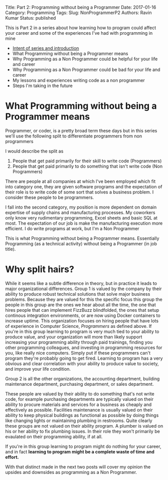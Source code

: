 Title: Part 2: Programming without being a Programmer 
Date: 2017-01-16
Category: Programming 
Tags: 
Slug: NonProgrammerP2
Authors: Ravin Kumar
Status: published

This is Part 2 in a series about how learning how to program could affect
your career and some of the experiences I've had with programming in mine

* [Intent of series and introduction]({filename}NonProgrammer.md)
* What Programming without being a Programmer means
* Why Programming as a Non Programmer  could be helpful for your life and career
* Why Programming as a Non Programmer could be bad for your life and career
* My lessons and experiences writing code as a non programmer
* Steps I'm taking in the future


# What Programming without being a Programmer means
Programmer, or coder, is a pretty broad term these days but 
in this series we'll use the following split to differentiate 
programmers from non programmers

I would describe the split as  

1. People that get paid primarily for their skill to write code (Programmers)
2. People that get paid primarily to do something that isn't write code (Non Programmers)

There are people at all companies at which I've been employed which fit into category one,
they are given software programs and the expectation of their role 
is to write code of some sort that solves a business problem. I consider
these people to be programmers.

I fall into the second category, my position is more dependent on domain
expertise of supply chains and manufacturing processes. My coworkers
only know very rudimentary programming, Excel sheets and
basic SQL at most. The expectation of our job is make the manufacturing 
execution more efficient. I do write programs at work, but I'm a Non
Programmer

This is what Programming without being a Programmer means. Essentially
Programming (as a technical activity) without being a Programmer (in job title).

# Why split hairs?
While it seems like a subtle difference in theory, but in practice it leads
to major organizational differences. Group 1 is valued by the company by their
ability to produce robust technical solutions that solve major business
problems. Because they are valued for this the specific focus this group
the people in this group are the ones we hear about all the time,
the one that hires people that can implement FizzBuzz
blindfolded,  the ones that setup continous integration environments, or
are now using Docker containers to increase uptime. This organization focuses
on hiring people that have lots of experience in Computer Science, *Programmers*
as defined above. If you're in this group learning to program
is very much tied to your ability to produce value, and your organization
will more than likely support increasing your programming ability through paid trainings,
finding you other programming colleagues, and investing in programming resources
for you, like really nice computers. Simply put if these programmers can't program they're 
probably going to get fired. Learning to program has a very obvious and 
clear correlation with your ability to produce value to society, and improve
your life condition.

Group 2 is all the other organizations, the accounting department, building maintenance 
department, purchasing department, or sales department.

These people are valued by their ability to do something that's not write code,
for example purchasing departments are typically valued on their ability
to procure materials and services for a business as cheaply and effectively
as possible. Facilities maintenance is usually valued on their ability
to keep physical buildings as functional as possible by doing things
like changing lights or maintaining plumbing in restrooms. Quite clearly these groups 
are not valued on their ability program. A plumber is valued on his or her
ability to fix plumbing issues. In their role they won't primarily be evaulated
on their programming ability, if at all. 

If you're in this group learning to program might do nothing for your career,
and in fact **learning to program might be a complete waste of time and effort.**  

With that distinct made in the next two posts will cover my opinion the
upsides and downsides as programming as a Non Programmer.
